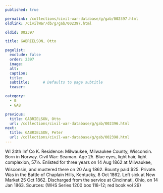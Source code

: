 ```yaml
---
published: true

permalink: /collections/civil-war-database/g/gab/002397.html
oldlink: /CivilWar/db/g/gab/002397.html

oldid: 002397

title: GABRIELSON, Otto

pagelist:
  exclude: false
  order: 2397
  image: 
  alt:
  caption:
  title:
  subtitle:      # Defaults to page subtitle
  teaser:

category: 
  - G 
  - GAB

previous:
  title: GABRIELSON, Otto
  url: /collections/civil-war-database/g/gab/002396.html  
next:
  title: GABRIELSON, Peter
  url: /collections/civil-war-database/g/gab/002398.html   
---
```

WI 24th Inf Co K. Residence: Milwaukee, Milwaukee County, Wisconsin. Born in Norway. Civil War: Seaman. Age 25. Blue eyes, light hair, light complexion, 5&#146;7&frac12;&#148;. Enlisted for three years on 14 Aug 1862 at Milwaukee, Wisconsin, and mustered there on 20 Aug 1862. Bounty paid $25. Private. Was in the Battle of Chaplain Hills, Kentucky, 8 Oct 1862. Left sick at New Market 25 Oct 1862. Discharged from the service at Cincinnati, Ohio, on 14 Jan 1863. Sources: (WHS Series 1200 box 118-12; red book vol 29)